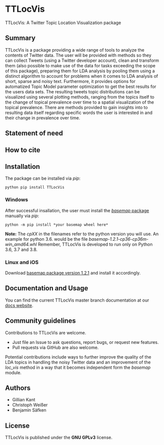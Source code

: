 
# TTLocVis
TTLocVis: A Twitter Topic Location Visualization package

## Summary 

TTLocVis is a package providing a wide range of tools to analyze the contents of Twitter data. The user will be provided
with methods so they can collect Tweets (using a Twitter developer account), clean and transform them (also possible to
make use of the data for tasks exceeding the scope of this package), preparing them for LDA analysis by pooling them 
using a distinct algorithm to account for problems when it comes to LDA analysis of short, sparse and noisy text.
Furthermore, it provides options for automatized Topic Model parameter optimization to get the best results for the 
users data sets. The resulting tweets topic distributions can be visualized using several plotting methods, ranging 
from the topics itself to the change of topical prevalence over time to a spatial visualization of the topical
prevalence. There are methods provided to gain insights into to resulting data itself regarding specific words the user 
is interested in and their change in prevalence over time.     

## Statement of need

## How to cite 


## Installation

The package can be installed via *pip*:
```commandline
python pip install TTLocVis
```

### Windows

After successful insallation, the user must install the [*basemap* package] manually via *pip*:
```commandline
python -m pip install *your basemap wheel here*
```
__Note:__ The *cpXX* in the filenames refer to the python version you will use. An example for python 3.6. would be the file 
*basemap-1.2.1-cp36-cp36m-win_amd64.whl* Remember, TTLocVis is developed to run only on Python 3.6, 3.7 and 3.8.

[*basemap* package]: https://www.lfd.uci.edu/~gohlke/pythonlibs/#basemap

### Linux and iOS

Download [basemap package version 1.2.1] and install it accordingly.

[basemap package version 1.2.1]: https://github.com/matplotlib/basemap/releases

## Documentation and Usage

You can find the current TTLocVis master branch
documentation at our [docs website].

[docs website]: https://ttlocvis.readthedocs.io/en/latest/

## Community guidelines

Contributions to TTLocVis are welcome.

- Just file an Issue to ask questions, report bugs, or request new features.
- Pull requests via GitHub are also welcome.

Potential contributions include ways to further improve the quality of the LDA topics in handling the noisy
Twitter data and an improvement of the *loc_vis* method in a way that it becomes independent form the *basemap*
module.

## Authors

- Gillian Kant
- Christoph Weißer
- Benjamin Säfken

## License

TTLocVis is published under the __GNU GPLv3__ license.